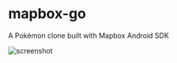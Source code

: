 # mapbox-go
A Pokémon clone built with Mapbox Android SDK

![screenshot](https://raw.githubusercontent.com/jingsam/mapbox-go/master/screenshot.png)
